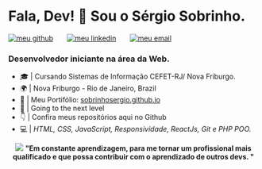 <h1> Fala, Dev! 👋 Sou o Sérgio Sobrinho.</h1>

<!--[![Github Badge](https://img.shields.io/badge/-Github-242A2D?style=flat-square&logo=Github&logoColor=white&link=https://github.com/SobrinhoSergio)](https://github.com/SobrinhoSergio)
[![Linkedin Badge](https://img.shields.io/badge/-Linkedin-0077B5?style=flat-square&logo=Linkedin&logoColor=white&link=https://www.linkedin.com/in/robertassoares/)](https://www.linkedin.com/in/sobrinhosergio) 
[![Gmail Badge](https://img.shields.io/badge/Gmail-c5392a?style=flat-square&logo=Gmail&logoColor=white&link=mailto:sobrinhosergio00@gmail.com)](mailto:sobrinhosergio00@gmail.com) -->

<p><a href="https://github.com/SobrinhoSergio"><img src="https://raw.githubusercontent.com/sobrinhosergio/sobrinhosergio/master/imagens/meu_github01.png" alt="meu github"></a> &nbsp; &nbsp; &nbsp; <a href="http://linkedin.com/in/sobrinhosergio"><img src="https://raw.githubusercontent.com/sobrinhosergio/sobrinhosergio/master/imagens/meu_linkedin01.png" alt="meu linkedin"></a> &nbsp; &nbsp; &nbsp; <a href="mailto:sobrinhosergio00@gmail.com"><img src="https://raw.githubusercontent.com/sobrinhosergio/sobrinhosergio/master/imagens/meu_email01.png" alt="meu email"></a>&nbsp; &nbsp; &nbsp; </p>

<h3> Desenvolvedor iniciante na área da Web.</h3>

* 🎓 | Cursando Sistemas de Informação CEFET-RJ/ Nova Friburgo. <br>
* 🌍 | Nova Friburgo - Rio de Janeiro, Brazil <br>
* 📄 | Meu Portifólio: <a href="sobrinhosergio.github.io">sobrinhosergio.github.io</a><br>
* 🚀 | Going to the next level<br>
* 👇 | Confira meus repositórios aqui no Github
* 💻 | <i>HTML, CSS, JavaScript, Responsividade, ReactJs, Git e PHP POO.</i><br>

<p align="center"> <img src="https://raw.githubusercontent.com/sobrinhosergio/sobrinhosergio/master/imagens/ideia.png"> <strong> "Em constante aprendizagem, para me tornar um profissional mais qualificado e que possa contribuir com o aprendizado de outros devs. "</strong> </p> 

